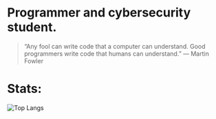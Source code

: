 # Programmer and cybersecurity student.

> “Any fool can write code that a computer can understand. Good programmers write code that humans can understand.”
― Martin Fowler

# Stats:
![Top Langs](https://github-readme-stats.vercel.app/api/top-langs/?username=camishollmann&theme=algolia) 
<!-- ![GitHub stats](https://github-readme-stats.vercel.app/api?username=camishollmann&theme=algolia) \ -->

